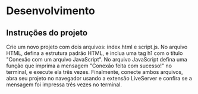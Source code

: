 # Desenvolvimento 

## Instruções do projeto

Crie um novo projeto com dois arquivos: index.html e script.js. No arquivo HTML, defina a estrutura padrão HTML, e inclua uma tag h1 com o título "Conexão com um arquivo JavaScript". No arquivo JavaScript defina uma função que imprima a mensagem "Conexão feita com sucesso!" no terminal, e execute ela três vezes. Finalmente, conecte ambos arquivos, abra seu projeto no navegador usando a extensão LiveServer e confira se a mensagem foi impressa três vezes no terminal. 